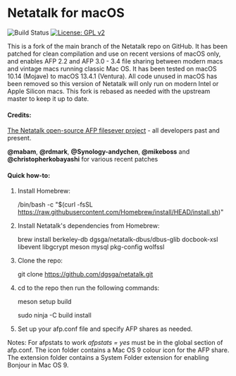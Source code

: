 # Netatalk for macOS

![Build Status](https://github.com/dgsga/netatalk/actions/workflows/macos.yml/badge.svg)
[![License: GPL v2](https://img.shields.io/badge/License-GPL%20v2-blue.svg)](https://www.gnu.org/licenses/old-licenses/gpl-2.0.en.html)

This is a fork of the main branch of the Netatalk repo on GitHub. It has been patched for clean compilation and use on recent versions of macOS only, and enables AFP 2.2 and AFP 3.0 - 3.4 file sharing between modern macs and vintage macs running classic Mac OS. It has been tested on macOS 10.14 (Mojave) to macOS 13.4.1 (Ventura). All code unused in macOS has been removed so this version of Netatalk will only run on modern Intel or Apple Silicon macs. This fork is rebased as needed with the upstream master to keep it up to date.
#### Credits:

[The Netatalk open-source AFP filesever project](https://github.com/Netatalk/netatalk) -
all developers past and present.

**@mabam**, **@rdmark**, **@Synology-andychen**, **@mikeboss** and **@christopherkobayashi** for various recent patches

#### Quick how-to:

1. Install Homebrew:

    /bin/bash -c "$(curl -fsSL https://raw.githubusercontent.com/Homebrew/install/HEAD/install.sh)"

2. Install Netatalk's dependencies from Homebrew:

    brew install berkeley-db dgsga/netatalk-dbus/dbus-glib docbook-xsl libevent libgcrypt meson mysql pkg-config wolfssl

3. Clone the repo:

    git clone https://github.com/dgsga/netatalk.git

4. cd to the repo then run the following commands:

   meson setup build

   sudo ninja -C build install

5. Set up your afp.conf file and specify AFP shares as needed.

Notes: For afpstats to work *afpstats = yes* must be in the global section of afp.conf. The icon folder contains a Mac OS 9 colour icon for the AFP share. The extension folder contains a System Folder extension for enabling Bonjour in Mac OS 9.
